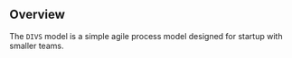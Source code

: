 ## Overview

The `DIVS` model is a simple agile process model designed for startup with smaller teams.
